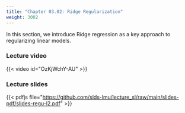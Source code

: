 ```yaml
---
title: "Chapter 03.02: Ridge Regularization"
weight: 3002
---
```

In this section, we introduce Ridge regression as a key approach to regularizing linear models. 

<!--more-->

### Lecture video

{{< video id="OzKjWchY-AU" >}}

### Lecture slides

{{< pdfjs file="https://github.com/slds-lmu/lecture_sl/raw/main/slides-pdf/slides-regu-l2.pdf" >}}